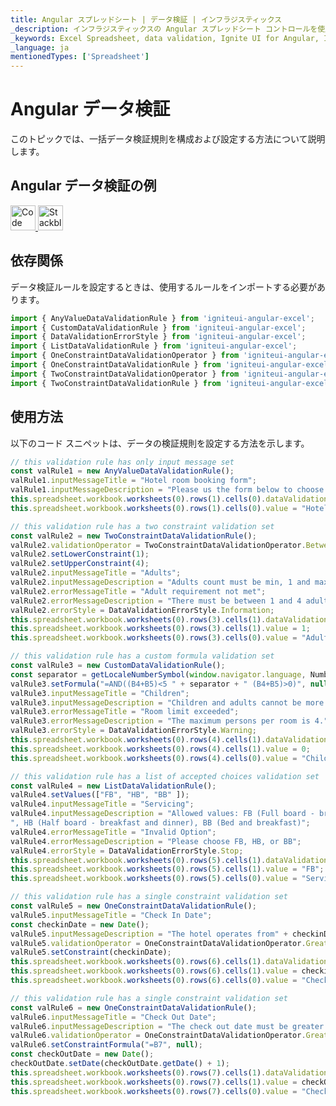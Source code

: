 ```yaml
---
title: Angular スプレッドシート | データ検証 | インフラジスティックス
_description: インフラジスティックスの Angular スプレッドシート コントロールを使用して、組み込みのデータ検証を設定します。Ignite UI for Angular スプレッドシートのサンプルを是非お試しください!
_keywords: Excel Spreadsheet, data validation, Ignite UI for Angular, Infragistics, Excel スプレッドシート、データ検証, インフラジスティックス
_language: ja
mentionedTypes: ['Spreadsheet']
---
```


# Angular データ検証

このトピックでは、一括データ検証規則を構成および設定する方法について説明します。

## Angular データ検証の例

<code-view style="height: 500px"
           data-demos-base-url="{environment:dvDemosBaseUrl}"
           iframe-src="{environment:dvDemosBaseUrl}/excel/spreadsheet-data-validation"
           alt="Angular データ検証の例"
           github-src="excel/spreadsheet/data-validation">
</code-view>

<html lang="en" xmlns="http://www.w3.org/1999/xhtml">
    <body>
      <a target="_blank" href="https://codesandbox.io/s/github/IgniteUI/igniteui-angular-examples/tree/master/samples/excel/spreadsheet/data-validation?fontsize=14&hidenavigation=1&theme=dark&view=preview&file=/src/app.component.html" rel="noopener noreferrer">
            <img height="40px" style="border-radius: 0rem; max-width: 100%;" alt="Code Sandbox" src="https://static.infragistics.com/xplatform/images/browsers/open-sandbox.png"/>
        </a>
        <a target="_blank" href="https://stackblitz.com/github/IgniteUI/igniteui-angular-examples/tree/master/samples/excel/spreadsheet/data-validation?file=src%2Fapp.component.html" rel="noopener noreferrer">
            <img height="40px" style="border-radius: 0rem; max-width: 100%;" alt="Stackblitz" src="https://static.infragistics.com/xplatform/images/browsers/open-stackblitz.png"/>
        </a>
    </body>
</html>

<div class="divider--half"></div>

## 依存関係

データ検証ルールを設定するときは、使用するルールをインポートする必要があります。

<!-- Angular -->

```ts
import { AnyValueDataValidationRule } from 'igniteui-angular-excel';
import { CustomDataValidationRule } from 'igniteui-angular-excel';
import { DataValidationErrorStyle } from 'igniteui-angular-excel';
import { ListDataValidationRule } from 'igniteui-angular-excel';
import { OneConstraintDataValidationOperator } from 'igniteui-angular-excel';
import { OneConstraintDataValidationRule } from 'igniteui-angular-excel';
import { TwoConstraintDataValidationOperator } from 'igniteui-angular-excel';
import { TwoConstraintDataValidationRule } from 'igniteui-angular-excel';
```

<div class="divider--half"></div>

## 使用方法

以下のコード スニペットは、データの検証規則を設定する方法を示します。

```ts
// this validation rule has only input message set
const valRule1 = new AnyValueDataValidationRule();
valRule1.inputMessageTitle = "Hotel room booking form";
valRule1.inputMessageDescription = "Please us the form below to choose your accommodation type";
this.spreadsheet.workbook.worksheets(0).rows(1).cells(0).dataValidationRule = valRule1;
this.spreadsheet.workbook.worksheets(0).rows(1).cells(0).value = "Hotel room booking form";

// this validation rule has a two constraint validation set
const valRule2 = new TwoConstraintDataValidationRule();
valRule2.validationOperator = TwoConstraintDataValidationOperator.Between;
valRule2.setLowerConstraint(1);
valRule2.setUpperConstraint(4);
valRule2.inputMessageTitle = "Adults";
valRule2.inputMessageDescription = "Adults count must be min, 1 and max. 4.";
valRule2.errorMessageTitle = "Adult requirement not met";
valRule2.errorMessageDescription = "There must be between 1 and 4 adults per room.";
valRule2.errorStyle = DataValidationErrorStyle.Information;
this.spreadsheet.workbook.worksheets(0).rows(3).cells(1).dataValidationRule = valRule2;
this.spreadsheet.workbook.worksheets(0).rows(3).cells(1).value = 1;
this.spreadsheet.workbook.worksheets(0).rows(3).cells(0).value = "Adults";

// this validation rule has a custom formula validation set
const valRule3 = new CustomDataValidationRule();
const separator = getLocaleNumberSymbol(window.navigator.language, NumberSymbol.Group);
valRule3.setFormula("=AND((B4+B5)<5 " + separator + " (B4+B5)>0)", null);
valRule3.inputMessageTitle = "Children";
valRule3.inputMessageDescription = "Children and adults cannot be more than 4 per room.";
valRule3.errorMessageTitle = "Room limit exceeded";
valRule3.errorMessageDescription = "The maximum persons per room is 4.";
valRule3.errorStyle = DataValidationErrorStyle.Warning;
this.spreadsheet.workbook.worksheets(0).rows(4).cells(1).dataValidationRule = valRule3;
this.spreadsheet.workbook.worksheets(0).rows(4).cells(1).value = 0;
this.spreadsheet.workbook.worksheets(0).rows(4).cells(0).value = "Children";

// this validation rule has a list of accepted choices validation set
const valRule4 = new ListDataValidationRule();
valRule4.setValues(["FB", "HB", "BB" ]);
valRule4.inputMessageTitle = "Servicing";
valRule4.inputMessageDescription = "Allowed values: FB (Full board - breakfast, lunch, and dinner)" +
", HB (Half board - breakfast and dinner), BB (Bed and breakfast)";
valRule4.errorMessageTitle = "Invalid Option";
valRule4.errorMessageDescription = "Please choose FB, HB, or BB";
valRule4.errorStyle = DataValidationErrorStyle.Stop;
this.spreadsheet.workbook.worksheets(0).rows(5).cells(1).dataValidationRule = valRule4;
this.spreadsheet.workbook.worksheets(0).rows(5).cells(1).value = "FB";
this.spreadsheet.workbook.worksheets(0).rows(5).cells(0).value = "Servicing";

// this validation rule has a single constraint validation set
const valRule5 = new OneConstraintDataValidationRule();
valRule5.inputMessageTitle = "Check In Date";
const checkinDate = new Date();
valRule5.inputMessageDescription = "The hotel operates from" + checkinDate;
valRule5.validationOperator = OneConstraintDataValidationOperator.GreaterThanOrEqualTo;
valRule5.setConstraint(checkinDate);
this.spreadsheet.workbook.worksheets(0).rows(6).cells(1).dataValidationRule = valRule5;
this.spreadsheet.workbook.worksheets(0).rows(6).cells(1).value = checkinDate.toLocaleDateString();
this.spreadsheet.workbook.worksheets(0).rows(6).cells(0).value = "Check In Date";

// this validation rule has a single constraint validation set
const valRule6 = new OneConstraintDataValidationRule();
valRule6.inputMessageTitle = "Check Out Date";
valRule6.inputMessageDescription = "The check out date must be greater than the check in date";
valRule6.validationOperator = OneConstraintDataValidationOperator.GreaterThan;
valRule6.setConstraintFormula("=B7", null);
const checkOutDate = new Date();
checkOutDate.setDate(checkOutDate.getDate() + 1);
this.spreadsheet.workbook.worksheets(0).rows(7).cells(1).dataValidationRule = valRule6;
this.spreadsheet.workbook.worksheets(0).rows(7).cells(1).value = checkOutDate.toLocaleDateString();
this.spreadsheet.workbook.worksheets(0).rows(7).cells(0).value = "Check Out Date";
```

